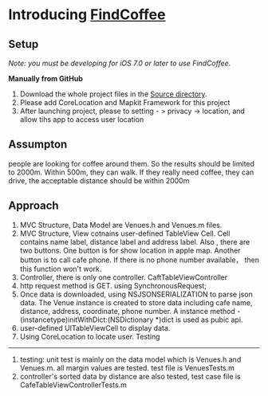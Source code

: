 Introducing [FindCoffee](https://github.com/frankCao1986/FindCoffee)
=================

Setup
-----
*Note: you must be developing for iOS 7.0 or later to use FindCoffee.*

**Manually from GitHub**

1.	Download the whole project files in the [Source directory](https://github.com/frankCao1986/FindCoffee).
2.  Please add CoreLocation and Mapkit Framework for this project
3.  After launching project, please to setting - > privacy -> location, and allow tihs app to access user location

Assumpton
-----
people are looking for coffee around them. So the results should be limited to 2000m. Within 500m, they can walk. If they really need coffee, they can drive, the acceptable distance should be within 2000m

Approach
-----

1.  MVC Structure, Data Model are Venues.h and Venues.m files.
2.  MVC Structure, View cotnains user-defined TableView Cell. Cell contains name label, distance label and address label. Also , there are two buttons. One button is for show location in apple map. Another button is to call cafe phone. If there is no phone number available， then this function won't work.
3.  Controller, there is only one controller. CaftTableViewController
4.  http request method is GET. using SynchronousRequest;
5.  Once data is downloaded, using NSJSONSERIALIZATION to parse json data. The Venue instance is created to store data including cafe name, distance, address, coordinate, phone number.
    A instance method -(instancetype)initWithDict:(NSDictionary *)dict is used as pubic api.
6.  user-defined UITableViewCell to display data.
7.  Using CoreLocation to locate user.
Testing
-----
1.  testing: unit test is mainly on the data model which is Venues.h and Venues.m. all margin values are tested.
    test file is VenuesTests.m
2.  controller's sorted data by distance are also tested, test case file is CafeTableViewControllerTests.m
